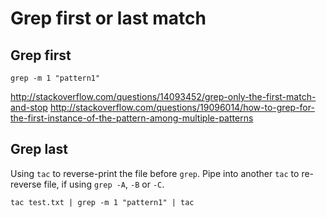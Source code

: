 # Grep first or last match

## Grep first

```
grep -m 1 "pattern1"
```

http://stackoverflow.com/questions/14093452/grep-only-the-first-match-and-stop
http://stackoverflow.com/questions/19096014/how-to-grep-for-the-first-instance-of-the-pattern-among-multiple-patterns

## Grep last
Using `tac` to reverse-print the file before `grep`. Pipe into another `tac` to re-reverse file, if using `grep -A`, `-B` or `-C`.

```
tac test.txt | grep -m 1 "pattern1" | tac
```

